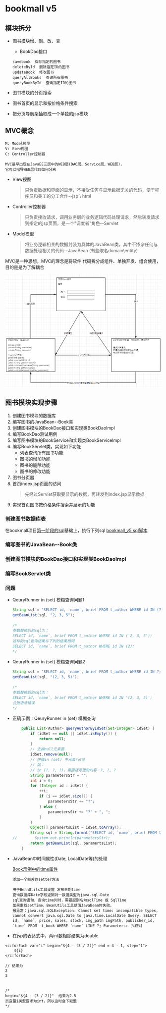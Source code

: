 bookmall v5
==

## 模块拆分
* 图书模块增、删、改、查

    * BookDao接口
    ```text
    savebook  保存指定的图书
    deleteById  删除指定ID的图书
    updateBook  修改图书
    queryAllBooks  查询所有图书
    queryBookById  查询指定ID的图书
    ```

* 图书模块的分页搜索
* 图书首页的显示和按价格条件搜索
* 把分页导航条抽取成一个单独的jsp模块

## MVC概念
```text
M: Model模型
V: View视图
C: Controller控制器

MVC最早出现在JavaEE三层中的WEB层(DAO层、Service层、WEB层)，
它可以指导WEB层代码如何分离
```

* View视图
    >只负责数据和界面的显示，不接受任何与显示数据无关的代码，便于程序员和美工的分工合作--jsp \ html

* Controller控制器
    >只负责接收请求，调用业务层的业务逻辑代码处理请求，然后转发请求到指定的jsp页面，是一个"调度者"角色--Servlet

* Model模型
    >将业务逻辑相关的数据封装为具体的JavaBean类，其中不掺杂任何与数据处理相关的代码--JavaBean (有些取名domain\entity)

MVC是一种思想，MVC的理念是将软件 代码拆分成组件、单独开发、组合使用，目的是是为了解耦合

![](../images/bookmall/bm5_01.png)

## 图书模块实现步骤
1. 创建图书模块的数据库
2. 编写图书的JavaBean--Book类
3. 创建图书模块的BookDao接口和实现类BookDaoImpl
4. 编写BookDao测试用例
5. 编写图书模块的BookService和实现类BookServiceImpl
6. 编写BookServlet类，实现如下功能
    * 列表查询所有图书功能
    * 图书的增加功能
    * 图书的删除功能
    * 图书的修改功能
7. 图书分页器
8. 首页index.jsp页面的访问
    >先经过Servlet获取要显示的数据，再转发到index.jsp显示数据
9. 实现首页图书按价格条件搜索并展示的功能

### 创建图书数据库表
在bookmall项目[第一阶段的sql](../bookmall/sql/bookmall.sql)基础上，执行下列sql
[bookmall_v5 sql脚本](sql/bookmall_v5.sql)

### 编写图书的JavaBean--Book类


### 创建图书模块的BookDao接口和实现类BookDaoImpl

### 编写BookServlet类


### 问题
* QeuryRunner in (set) 模糊查询问题1
    ```java
    String sql = "SELECT id, `name`, brief FROM t_author WHERE id IN (?);";
    getBeanList(sql, "2, 3, 5");
    
    /* 
    参数替换后的sql为：
    SELECT id, `name`, brief FROM t_author WHERE id IN ('2, 3, 5');
    这样的sql查询结果与下列的结果相同
    SELECT id, `name`, brief FROM t_author WHERE id IN (2);
    */
    ```

* QeuryRunner in (set) 模糊查询问题2
    ```java
    String sql = "SELECT id, `name`, brief FROM t_author WHERE id IN ?;";
    getBeanList(sql, "(2, 3, 5)");
    
    /*
    参数替换后的sql为：
    SELECT id, `name`, brief FROM t_author WHERE id IN '(2, 3, 5)';
    会报语法错误
    */
    ```

* 正确示例：QeuryRunner in (set) 模糊查询
    ```java
        public List<Author> queryAuthorByIdSet(Set<Integer> idSet) {
            if (idSet == null || idSet.isEmpty()) {
                return null;
            }
            // 去掉null元素要
            idSet.remove(null);
            // 拼接in (set) 中元素?占位
            // 如：
            // in (?, ?, ?)，需要括号里的内容：?, ?, ?
            String parametersStr = "";
            int i = 0;
            for (Integer id : idSet) {
                ++i;
                if (i == idSet.size()) {
                    parametersStr += "?";
                } else {
                    parametersStr += "?" + ", ";
                }
            }
            Object[] paramertsList = idSet.toArray();
            String sql = String.format("SELECT id, `name`, brief FROM t_author WHERE id IN (%s);", parametersStr);
    //        System.out.println(parametersStr);
            return getBeanList(sql, paramertsList);
        }
    ```
* JavaBean中时间属性(Date, LocalDate等)的处理

    [Book示例中的time属性](src/com/bookmall/bean/Book.java)
    ```test
    添加一个额外的setter方法
    
    用于BeanUtils工具设置 发布日期time
    查询数据库Date字段返回对一数据类型为java.sql.Date
    sql查询语句，查询time列时，需要起别名为sqlTime 或 SqlTime
    如果重载setTime，BeanUtils工具赋值JavaBean时失败，
    报异常：java.sql.SQLException: Cannot set time: incompatible types, cannot convert java.sql.Date to java.time.LocalDate Query: SELECT id, `name`, price, sales, stock, img_path imgPath, publisher_id, `time` FROM  t_book WHERE `name` LIKE ?; Parameters: [%双%]
    ```
    
* 在jsp的表达式中，两int数相除结果为double
```text
<c:forEach var="i" begin="${4 - (3 / 2)}" end = 4 - 1, step="1">
    ${i}
</c:forEach>

// 结果为
2
3


/*
begin="${4 - (3 / 2)}"  结果为2.5
页变量i类型要求为int，所以这时会下取整
*/
```